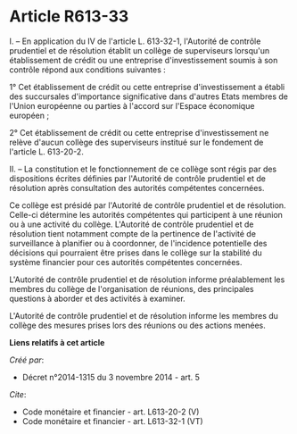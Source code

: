 # Article R613-33

I. – En application du IV de l'article L. 613-32-1, l'Autorité de contrôle prudentiel et de résolution établit un collège de
superviseurs lorsqu'un établissement de crédit ou une entreprise d'investissement soumis à son contrôle répond aux conditions
suivantes :

1° Cet établissement de crédit ou cette entreprise d'investissement a établi des succursales d'importance significative dans
d'autres Etats membres de l'Union européenne ou parties à l'accord sur l'Espace économique européen ;

2° Cet établissement de crédit ou cette entreprise d'investissement ne relève d'aucun collège des superviseurs institué sur
le fondement de l'article L. 613-20-2.

II. – La constitution et le fonctionnement de ce collège sont régis par des dispositions écrites définies par l'Autorité de
contrôle prudentiel et de résolution après consultation des autorités compétentes concernées.

Ce collège est présidé par l'Autorité de contrôle prudentiel et de résolution. Celle-ci détermine les autorités compétentes
qui participent à une réunion ou à une activité du collège. L'Autorité de contrôle prudentiel et de résolution tient
notamment compte de la pertinence de l'activité de surveillance à planifier ou à coordonner, de l'incidence potentielle des
décisions qui pourraient être prises dans le collège sur la stabilité du système financier pour ces autorités compétentes
concernées.

L'Autorité de contrôle prudentiel et de résolution informe préalablement les membres du collège de l'organisation de
réunions, des principales questions à aborder et des activités à examiner.

L'Autorité de contrôle prudentiel et de résolution informe les membres du collège des mesures prises lors des réunions ou des
actions menées.

**Liens relatifs à cet article**

_Créé par_:

  - Décret n°2014-1315 du 3 novembre 2014 - art. 5

_Cite_:

  - Code monétaire et financier - art. L613-20-2 (V)
  - Code monétaire et financier - art. L613-32-1 (VT)
